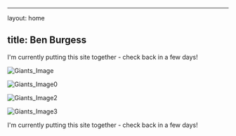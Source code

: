 
---
layout: home

title: Ben Burgess
---

I'm currently putting this site together - check back in a few days!

![Giants_Image](https://benjburgess.github.io/home_image.jpg)

![Giants_Image0](https://benjburgess.github.io/home_image0.jpg)

![Giants_Image2](https://benjburgess.github.io/home_image2.jpg)

![Giants_Image3](https://benjburgess.github.io/home_image3.jpg)

I'm currently putting this site together - check back in a few days!

